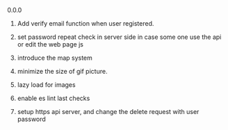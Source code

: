 0.0.0

1. Add verify email function when user registered.

2. set password repeat check in server side in case some one use the api or edit the web page js

4. introduce the map system

6. minimize the size of gif picture.

8. lazy load for images

9. enable es lint last checks

10. setup https api server, and change the delete request with user password

